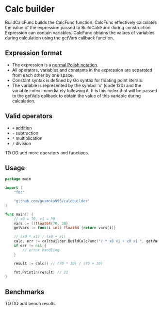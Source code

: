 # Calc builder
BuildСalcFunc builds the СalcFunc function. CalcFunc effectively calculates the value of the expression passed to BuildСalcFunc during construction. Expression can contain variables. CalcFunc obtains the values of variables during calculation using the getVars callback function.

## Expression format
- The expression is a [normal Polish notation](https://en.wikipedia.org/wiki/Polish_notation).
- All operators, variables and constants in the expression are separated from each other by one space.
- Constant syntax is defined by Go syntax for floating point literals.
- The variable is represented by the symbol 'x' (code 120) and the variable index immediately following it. It is this index that will be passed to the getVals callback to obtain the value of this variable during calculation.

## Valid operators
- ```+``` addition
- ```-``` subtraction
- ```*``` multiplication
- ```/``` division

TO DO add more operators and functions

## Usage

```go
package main

import (
	"fmt"

	"github.com/guamoko995/calcbuilder"
)

func main() {
    // x0 = 70, x1 = 30
    vars := []float64{70, 30}
    getVars := func(i int) float64 {return vars[i]}

    // (x0 * x1) / (x0 + x1)
    calc, err := calcbuilder.BuildСalcFunc("/ * x0 x1 + x0 x1 ", getVars) 
    if err != nil {
        // error handling
    }

    result := calc() // (70 * 30) / (70 + 30)

    fmt.Println(result) // 21
}
```

## Benchmarks
TO DO add bench results
